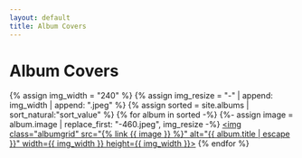 ```yaml
---
layout: default
title: Album Covers
---
```

# Album Covers
{% assign img_width = "240" %}
{% assign img_resize = "-" | append: img_width | append: ".jpeg" %}
{% assign sorted = site.albums | sort_natural:"sort_value" %}
{% for album in sorted -%}
{%- assign image = album.image | replace_first: "-460.jpeg", img_resize -%}
<a href="{{ album.url }}"><img class="albumgrid" src="{% link {{ image }} %}" alt="{{ album.title | escape }}" width={{ img_width }} height={{ img_width }}></a>
{% endfor %}
